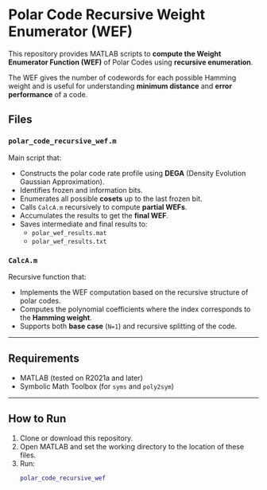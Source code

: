 # Polar Code Recursive Weight Enumerator (WEF)

This repository provides MATLAB scripts to **compute the Weight Enumerator Function (WEF)** of Polar Codes using **recursive enumeration**.

The WEF gives the number of codewords for each possible Hamming weight and is useful for understanding **minimum distance** and **error performance** of a code.

## Files

### `polar_code_recursive_wef.m`
Main script that:
- Constructs the polar code rate profile using **DEGA** (Density Evolution Gaussian Approximation).
- Identifies frozen and information bits.
- Enumerates all possible **cosets** up to the last frozen bit.
- Calls `CalcA.m` recursively to compute **partial WEFs**.
- Accumulates the results to get the **final WEF**.
- Saves intermediate and final results to:
  - `polar_wef_results.mat`
  - `polar_wef_results.txt`

### `CalcA.m`
Recursive function that:
- Implements the WEF computation based on the recursive structure of polar codes.
- Computes the polynomial coefficients where the index corresponds to the **Hamming weight**.
- Supports both **base case** (`N=1`) and recursive splitting of the code.

---

## Requirements
- MATLAB (tested on R2021a and later)
- Symbolic Math Toolbox (for `syms` and `poly2sym`)

---

## How to Run

1. Clone or download this repository.
2. Open MATLAB and set the working directory to the location of these files.
3. Run:
   ```matlab
   polar_code_recursive_wef
